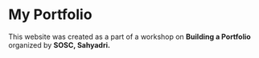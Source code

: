 # My Portfolio
This website was created as a part of a workshop on **Building a Portfolio** organized by **SOSC, Sahyadri.** 
